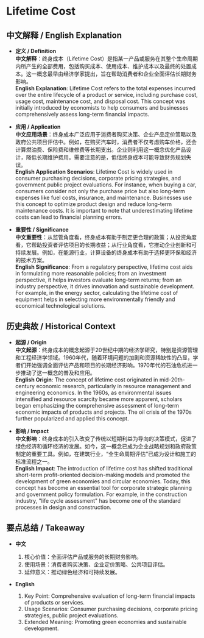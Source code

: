 # Lifetime Cost

## 中文解释 / English Explanation

* **定义 / Definition**  
  **中文解释**：终身成本（Lifetime Cost）是指某一产品或服务在其整个生命周期内所产生的全部费用，包括购买成本、使用成本、维护成本以及最终的处置成本。这一概念最早由经济学家提出，旨在帮助消费者和企业全面评估长期财务影响。  
  **English Explanation**: Lifetime Cost refers to the total expenses incurred over the entire lifecycle of a product or service, including purchase cost, usage cost, maintenance cost, and disposal cost. This concept was initially introduced by economists to help consumers and businesses comprehensively assess long-term financial impacts.

* **应用 / Application**  
  **中文应用场景**：终身成本广泛应用于消费者购买决策、企业产品定价策略以及政府公共项目评估中。例如，在购买汽车时，消费者不仅考虑购车价格，还会计算燃油费、保险费和维修费等长期支出。企业则利用这一概念优化产品设计，降低长期维护费用。需要注意的是，低估终身成本可能导致财务规划失误。  
  **English Application Scenarios**: Lifetime Cost is widely used in consumer purchasing decisions, corporate pricing strategies, and government public project evaluations. For instance, when buying a car, consumers consider not only the purchase price but also long-term expenses like fuel costs, insurance, and maintenance. Businesses use this concept to optimize product design and reduce long-term maintenance costs. It is important to note that underestimating lifetime costs can lead to financial planning errors.

* **重要性 / Significance**  
  **中文重要性**：从监管角度看，终身成本有助于制定更合理的政策；从投资角度看，它帮助投资者评估项目的长期收益；从行业角度看，它推动企业创新和可持续发展。例如，在能源行业，计算设备的终身成本有助于选择更环保和经济的技术方案。  
  **English Significance**: From a regulatory perspective, lifetime cost aids in formulating more reasonable policies; from an investment perspective, it helps investors evaluate long-term returns; from an industry perspective, it drives innovation and sustainable development. For example, in the energy sector, calculating the lifetime cost of equipment helps in selecting more environmentally friendly and economical technological solutions.

## 历史典故 / Historical Context

* **起源 / Origin**  
  **中文起源**：终身成本的概念起源于20世纪中期的经济学研究，特别是资源管理和工程经济学领域。1960年代，随着环境问题的加剧和资源稀缺性的凸显，学者们开始强调全面评估产品和项目的长期经济影响。1970年代的石油危机进一步推动了这一概念的普及和应用。  
  **English Origin**: The concept of lifetime cost originated in mid-20th-century economic research, particularly in resource management and engineering economics. In the 1960s, as environmental issues intensified and resource scarcity became more apparent, scholars began emphasizing the comprehensive assessment of long-term economic impacts of products and projects. The oil crisis of the 1970s further popularized and applied this concept.

* **影响 / Impact**  
  **中文影响**：终身成本的引入改变了传统以短期利益为导向的决策模式，促进了绿色经济和循环经济的发展。如今，这一概念已成为企业战略规划和政府政策制定的重要工具。例如，在建筑行业，“全生命周期评估”已成为设计和施工的标准流程之一。  
  **English Impact**: The introduction of lifetime cost has shifted traditional short-term profit-oriented decision-making models and promoted the development of green economies and circular economies. Today, this concept has become an essential tool for corporate strategic planning and government policy formulation. For example, in the construction industry, "life cycle assessment" has become one of the standard processes in design and construction.

## 要点总结 / Takeaway

* **中文**  
  1. 核心价值：全面评估产品或服务的长期财务影响。
  2. 使用场景：消费者购买决策、企业定价策略、公共项目评估。
  3. 延伸意义：推动绿色经济和可持续发展。

* **English**  
  1. Key Point: Comprehensive evaluation of long-term financial impacts of products or services.
  2. Usage Scenarios: Consumer purchasing decisions, corporate pricing strategies, public project evaluations.
  3. Extended Meaning: Promoting green economies and sustainable development.